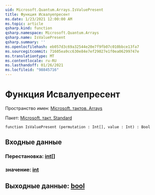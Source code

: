 ```yaml
---
uid: Microsoft.Quantum.Arrays.IsValuePresent
title: Функция Исвалуепресент
ms.date: 1/23/2021 12:00:00 AM
ms.topic: article
qsharp.kind: function
qsharp.namespace: Microsoft.Quantum.Arrays
qsharp.name: IsValuePresent
qsharp.summary: ''
ms.openlocfilehash: eb057d3c69a32544e20e7f9fb07c010bbce13fa7
ms.sourcegitcommit: 71605ea9cc630e84e7ef29027e1f0ea06299747e
ms.translationtype: MT
ms.contentlocale: ru-RU
ms.lasthandoff: 01/26/2021
ms.locfileid: "98845716"
---
```

# <a name="isvaluepresent-function"></a>Функция Исвалуепресент

Пространство имен: [Microsoft. тактов. Arrays](xref:Microsoft.Quantum.Arrays)

Пакет: [Microsoft. такт. Standard](https://nuget.org/packages/Microsoft.Quantum.Standard)




```qsharp
function IsValuePresent (permutation : Int[], value : Int) : Bool
```


## <a name="input"></a>Входные данные

### <a name="permutation--int"></a>Перестановка: [int](xref:microsoft.quantum.lang-ref.int)[]




### <a name="value--int"></a>значение: [int](xref:microsoft.quantum.lang-ref.int)





## <a name="output--bool"></a>Выходные данные: [bool](xref:microsoft.quantum.lang-ref.bool)

